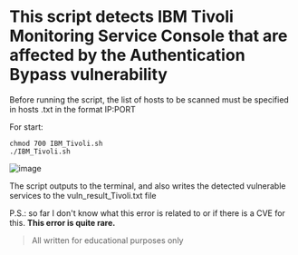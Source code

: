 # This script detects IBM Tivoli Monitoring Service Console that are affected by the Authentication Bypass vulnerability

Before running the script, the list of hosts to be scanned must be specified in hosts .txt in the format IP:PORT

For start:
```
chmod 700 IBM_Tivoli.sh
./IBM_Tivoli.sh
```

![image](https://user-images.githubusercontent.com/74209689/201322178-666e2b8b-81b4-45e2-b775-087d438765dc.png)

The script outputs to the terminal, and also writes the detected vulnerable services to the vuln_result_Tivoli.txt file

P.S.: so far I don't know what this error is related to or if there is a CVE for this. **This error is quite rare.**

> All written for educational purposes only
